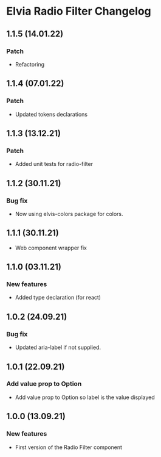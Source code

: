 # Elvia Radio Filter Changelog

## 1.1.5 (14.01.22)

### Patch

- Refactoring

## 1.1.4 (07.01.22)

### Patch

- Updated tokens declarations

## 1.1.3 (13.12.21)

### Patch

- Added unit tests for radio-filter

## 1.1.2 (30.11.21)

### Bug fix

- Now using elvis-colors package for colors.

## 1.1.1 (30.11.21)

- Web component wrapper fix

## 1.1.0 (03.11.21)

### New features

- Added type declaration (for react)

## 1.0.2 (24.09.21)

### Bug fix

- Updated aria-label if not supplied.

## 1.0.1 (22.09.21)

### Add value prop to Option

- Add value prop to Option so label is the value displayed

## 1.0.0 (13.09.21)

### New features

- First version of the Radio Filter component
